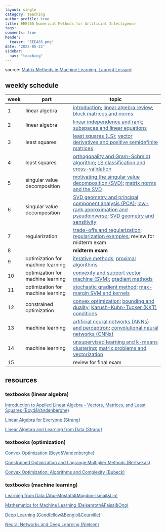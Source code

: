 ```yaml
---
layout: single
category: teaching
author_profile: true
title: EEE465 Numerical Methods for Artificial Intelligence
tags:
comments: true
header:
  teaser: "EEE465.png"
date: '2025-05-22'
sidebar:
  nav: "teaching"
---
```


source: <a href="https://laurentlessard.com/teaching/532-matrix-methods/" style="color: #2d5a8c">Matrix Methods in Machine Learning, Laurent Lessard</a>

## weekly schedule

| week | part | topic |
| ------------- | ------------- | ------------- |
| 1 | linear algebra | <a href="https://laurentlessard.com/teaching/ece532/lectures/1.%20intro%20and%20overview.pdf" style="color: #2d5a8c">introduction</a>; <a href="https://laurentlessard.com/teaching/ece532/cheat_sheet.pdf" style="color: #2d5a8c">linear algebra review</a>; <a href="https://laurentlessard.com/teaching/ece532/lectures/2.%20block%20matrices%20and%20norms.pdf" style="color: #2d5a8c">block matrices and norms</a> |
| 2 | linear algebra | <a href="https://laurentlessard.com/teaching/ece532/lectures/3.%20linear%20independence%20and%20rank.pdf" style="color: #2d5a8c">linear independence and rank</a>; <a href="https://laurentlessard.com/teaching/ece532/lectures/4.%20subspaces%20and%20linear%20equations.pdf" style="color: #2d5a8c">subspaces and linear equations</a> |
| 3 | least squares | <a href="https://laurentlessard.com/teaching/ece532/lectures/5.%20least%20squares.pdf" style="color: #2d5a8c">least squares (LS)</a>; <a href="https://laurentlessard.com/teaching/ece532/lectures/6.%20vector%20derivatives%20and%20PSD%20matrices.pdf" style="color: #2d5a8c">vector derivatives and positive semidefinite matrices</a> |
| 4 | least squares | <a href="https://laurentlessard.com/teaching/ece532/lectures/7.%20orthogonality.pdf" style="color: #2d5a8c">orthogonality and Gram-Schmidt algorithm</a>; <a href="https://laurentlessard.com/teaching/ece532/lectures/8.%20LS%20classification.pdf" style="color: #2d5a8c">LS classification and cross-validation</a> |
| 5 | singular value decomposition | <a href="https://laurentlessard.com/teaching/ece532/lectures/9.%20motivating%20the%20SVD.pdf" style="color: #2d5a8c">motivating the singular value decomposition (SVD)</a>; <a href="link" style="color: #2d5a8c">matrix norms and the SVD</a> |
| 6 | singular value decomposition | <a href="https://laurentlessard.com/teaching/ece532/lectures/12.%20SVD%20geometry%20and%20PCA.pdf" style="color: #2d5a8c">SVD geometry and principal component analysis (PCA)</a>; <a href="https://laurentlessard.com/teaching/ece532/lectures/13.%20low-rank%20approximation%20and%20pseudoinverse.pdf" style="color: #2d5a8c">low-rank approximation and pseudoinverse</a>; <a href="https://laurentlessard.com/teaching/ece532/lectures/14.%20geometry%20and%20sensitivity.pdf" style="color: #2d5a8c">SVD geometry and sensitivity</a> |
| 7 | regularization | <a href="https://laurentlessard.com/teaching/ece532/lectures/15.%20trade-offs%20and%20regularization.pdf" style="color: #2d5a8c">trade-offs and regularization</a>; <a href="https://laurentlessard.com/teaching/ece532/lectures/16.%20regularization%20examples.pdf" style="color: #2d5a8c">regularization examples</a>; review for midterm exam |
| 8 |  | **midterm exam** |
| 9 | optimization for machine learning | <a href="https://laurentlessard.com/teaching/ece532/lectures/17.%20iterative%20methods.pdf" style="color: #2d5a8c">iterative methods</a>; <a href="https://laurentlessard.com/teaching/ece532/lectures/18.%20proximal%20algorithms.pdf" style="color: #2d5a8c">proximal algorithms</a> |
| 10 | optimization for machine learning | <a href="https://laurentlessard.com/teaching/ece532/lectures/19.%20convexity%20and%20SVM.pdf" style="color: #2d5a8c">convexity and support vector machine (SVM)</a>; <a href="https://laurentlessard.com/teaching/ece532/lectures/20.%20gradient%20methods.pdf" style="color: #2d5a8c">gradient methods</a> |
| 11 | optimization for machine learning | <a href="https://laurentlessard.com/teaching/ece532/lectures/21.%20stochastic%20gradient%20method.pdf" style="color: #2d5a8c">stochastic gradient method</a>; <a href="https://laurentlessard.com/teaching/ece532/lectures/23.%20max-margin%20SVM%20and%20kernels.pdf" style="color: #2d5a8c">max-margin SVM and kernels</a> |
| 12 | constrained optimization | <a href="https://laurentlessard.com/teaching/me7247/lectures/lecture%2017%20-%20convex%20optimization.pdf" style="color: #2d5a8c">convex optimization</a>; <a href="https://laurentlessard.com/teaching/me7247/lectures/lecture%2018%20-%20bounding%20and%20duality.pdf" style="color: #2d5a8c">bounding and duality</a>; <a href="https://laurentlessard.com/teaching/me7247/lectures/lecture%2019%20-%20examples%20of%20duality%20and%20KKT.pdf" style="color: #2d5a8c">Karush-Kuhn-Tucker (KKT) conditions</a> |
| 13 | machine learning | <a href="https://laurentlessard.com/teaching/ece532/lectures/25.%20neural%20networks%20and%20perceptron.pdf" style="color: #2d5a8c">artificial neural networks (ANNs) and perceptron</a>; <a href="https://laurentlessard.com/teaching/ece532/lectures/26.%20convolutional%20neural%20networks.pdf" style="color: #2d5a8c">convolutional neural networks (CNNs)</a> |
| 14 | machine learning | <a href="https://laurentlessard.com/teaching/ece532/lectures/27.%20unsupervised%20learning%20and%20k-means.pdf" style="color: #2d5a8c">unsupervised learning and k-means clustering</a>; <a href="https://laurentlessard.com/teaching/ece532/lectures/28.%20matrix%20problems%20and%20vectorization.pdf" style="color: #2d5a8c">matrix problems and vectorization</a> |
| 15 |  | review for final exam |

## resources

### textbooks (linear algebra)

<a href="https://web.stanford.edu/~boyd/vmls/vmls.pdf" style="color: #2d5a8c">Introduction to Applied Linear Algebra – Vectors, Matrices, and Least Squares (Boyd&Vandenberghe)</a>

<a href="https://math.mit.edu/~gs/everyone/" style="color: #2d5a8c">Linear Algebra for Everyone (Strang)</a>

<a href="https://math.mit.edu/~gs/learningfromdata/" style="color: #2d5a8c">Linear Algebra and Learning from Data (Strang)</a>

### textbooks (optimization)

<a href="https://web.stanford.edu/~boyd/cvxbook/bv_cvxbook.pdf" style="color: #2d5a8c">Convex Optimization (Boyd&Vandenberghe)</a>

<a href="https://web.mit.edu/dimitrib/www/Constrained-Opt.pdf" style="color: #2d5a8c">Constrained Optimization and Lagrange Multiplier Methods (Bertsekas)</a>

<a href="https://arxiv.org/pdf/1405.4980" style="color: #2d5a8c">Convex Optimization: Algorithms and Complexity (Bubeck)</a>

### textbooks (machine learning)

<a href="https://amlbook.com/" style="color: #2d5a8c">Learning from Data (Abu-Mostafa&Magdon-Ismail&Lin)</a>

<a href="https://mml-book.github.io/book/mml-book.pdf" style="color: #2d5a8c">Mathematics for Machine Learning (Deisenroth&Faisal&Ong)</a>

<a href="https://www.deeplearningbook.org/" style="color: #2d5a8c">Deep Learning (Goodfellow&Bengio&Courville)</a>

<a href="http://neuralnetworksanddeeplearning.com/" style="color: #2d5a8c">Neural Networks and Deep Learning (Nielsen)</a>
